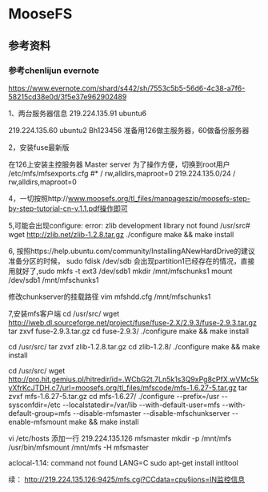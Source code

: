 # MooseFS

## 参考资料

### 参考chenlijun evernote

https://www.evernote.com/shard/s442/sh/7553c5b5-56d6-4c38-a7f6-58215cd38e0d/3f5e37e962902489


1、两台服务器信息
219.224.135.91
ubuntu6


219.224.135.60
ubuntu2
Bh123456
准备用126做主服务器，60做备份服务器

2，安装fuse最新版

在126上安装主控服务器 Master server
为了操作方便，切换到root用户
/etc/mfs/mfsexports.cfg
#*                      /       rw,alldirs,maproot=0
219.224.135.0/24        /       rw,alldirs,maproot=0

4，一切按照http://www.moosefs.org/tl_files/manpageszip/moosefs-step-by-step-tutorial-cn-v.1.1.pdf操作即可

5,可能会出现configure: error: zlib development library not found
/usr/src# wget http://zlib.net/zlib-1.2.8.tar.gz
./configure
make && make install

6, 按照https://help.ubuntu.com/community/InstallingANewHardDrive的建议准备分区的时候，
sudo fdisk /dev/sdb 会出现partition1已经存在的情况，直接用就好了,sudo mkfs -t ext3 /dev/sdb1
mkdir /mnt/mfschunks1
mount /dev/sdb1 /mnt/mfschunks1

修改chunkserver的挂载路径
vim mfshdd.cfg
/mnt/mfschunks1

7,安装mfs客户端
cd /usr/src/
wget http://iweb.dl.sourceforge.net/project/fuse/fuse-2.X/2.9.3/fuse-2.9.3.tar.gz
tar zxvf fuse-2.9.3.tar.gz
cd fuse-2.9.3/
./configure
make && make install

cd /usr/src/
tar zvxf zlib-1.2.8.tar.gz
cd zlib-1.2.8/
./configure
make && make install

cd /usr/src/
wget http://pro.hit.gemius.pl/hitredir/id=.WCbG2t.7Ln5k1s3Q9xPg8cPfX.wVMc5kyXfrKcJTDH.c7/url=moosefs.org/tl_files/mfscode/mfs-1.6.27-5.tar.gz
tar zvxf mfs-1.6.27-5.tar.gz
cd mfs-1.6.27/
./configure --prefix=/usr --sysconfdir=/etc --localstatedir=/var/lib --with-default-user=mfs  --with-default-group=mfs --disable-mfsmaster  --disable-mfschunkserver --enable-mfsmount
make && make install

vi /etc/hosts
添加一行
219.224.135.126 mfsmaster
mkdir -p /mnt/mfs
/usr/bin/mfsmount /mnt/mfs -H mfsmaster

aclocal-1.14: command not found
LANG=C
sudo apt-get install intltool


续：
http://219.224.135.126:9425/mfs.cgi?CCdata=cpu§ions=IN监控信息
